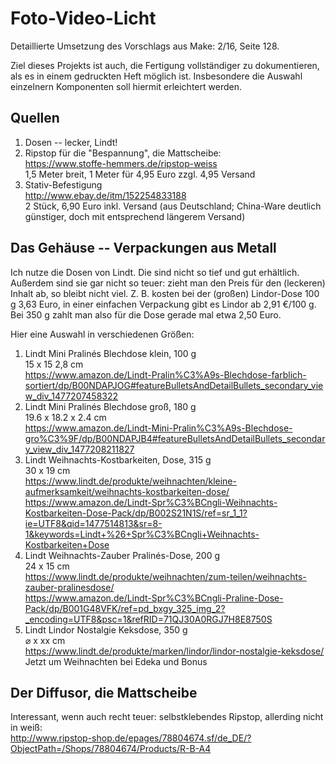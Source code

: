 # Foto-Video-Licht

Detaillierte Umsetzung des Vorschlags aus Make: 2/16, Seite 128.

Ziel dieses Projekts ist auch, die Fertigung vollständiger zu
dokumentieren, als es in einem gedruckten Heft möglich ist.
Insbesondere die Auswahl einzelnern Komponenten soll hiermit
erleichtert werden.

## Quellen

1. Dosen -- lecker, Lindt!
1. Ripstop für die "Bespannung", die Mattscheibe:  
   https://www.stoffe-hemmers.de/ripstop-weiss  
   1,5 Meter breit, 1 Meter für 4,95 Euro zzgl. 4,95 Versand
1. Stativ-Befestigung  
   http://www.ebay.de/itm/152254833188  
   2 Stück, 6,90 Euro inkl. Versand (aus Deutschland;
   China-Ware deutlich günstiger, doch mit entsprechend längerem Versand)


## Das Gehäuse -- Verpackungen aus Metall

Ich nutze die Dosen von Lindt. Die sind nicht so tief und gut
erhältlich. Außerdem sind sie gar nicht so teuer: zieht man den Preis
für den (leckeren) Inhalt ab, so bleibt nicht viel. Z. B. kosten bei
der (großen) Lindor-Dose 100 g 3,63 Euro, in einer einfachen
Verpackung gibt es Lindor ab 2,91 €/100 g. Bei 350 g zahlt man also
für die Dose gerade mal etwa 2,50 Euro.

Hier eine Auswahl in verschiedenen Größen:

1. Lindt Mini Pralinés Blechdose klein, 100 g  
   15 x 15 2,8 cm  
   https://www.amazon.de/Lindt-Pralin%C3%A9s-Blechdose-farblich-sortiert/dp/B00NDAPJOG#featureBulletsAndDetailBullets_secondary_view_div_1477207458322
1. Lindt Mini Pralinés Blechdose groß, 180 g  
   19.6 x 18.2 x 2.4 cm  
   https://www.amazon.de/Lindt-Mini-Pralin%C3%A9s-Blechdose-gro%C3%9F/dp/B00NDAPJB4#featureBulletsAndDetailBullets_secondary_view_div_1477208211827
1. Lindt Weihnachts-Kostbarkeiten, Dose, 315 g  
   30 x 19 cm  
   https://www.lindt.de/produkte/weihnachten/kleine-aufmerksamkeit/weihnachts-kostbarkeiten-dose/  
   https://www.amazon.de/Lindt-Spr%C3%BCngli-Weihnachts-Kostbarkeiten-Dose-Pack/dp/B002S21N1S/ref=sr_1_1?ie=UTF8&qid=1477514813&sr=8-1&keywords=Lindt+%26+Spr%C3%BCngli+Weihnachts-Kostbarkeiten+Dose
1. Lindt Weihnachts-Zauber Pralinés-Dose, 200 g  
   24 x 15 cm  
   https://www.lindt.de/produkte/weihnachten/zum-teilen/weihnachts-zauber-pralinesdose/  
   https://www.amazon.de/Lindt-Spr%C3%BCngli-Praline-Dose-Pack/dp/B001G48VFK/ref=pd_bxgy_325_img_2?_encoding=UTF8&psc=1&refRID=71QJ30A0RGJ7H8E8750S
1. Lindt Lindor Nostalgie Keksdose, 350 g  
   ⌀ x xx cm  
   https://www.lindt.de/produkte/marken/lindor/lindor-nostalgie-keksdose/  
   Jetzt um Weihnachten bei Edeka und Bonus

## Der Diffusor, die Mattscheibe

Interessant, wenn auch recht teuer: selbstklebendes Ripstop, allerding
nicht in weiß:  
http://www.ripstop-shop.de/epages/78804674.sf/de_DE/?ObjectPath=/Shops/78804674/Products/R-B-A4


